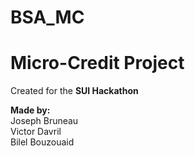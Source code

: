 # BSA_MC
# Micro-Credit Project

Created for the **SUI Hackathon**  

**Made by:**  
Joseph Bruneau  
Victor Davril  
Bilel Bouzouaid

